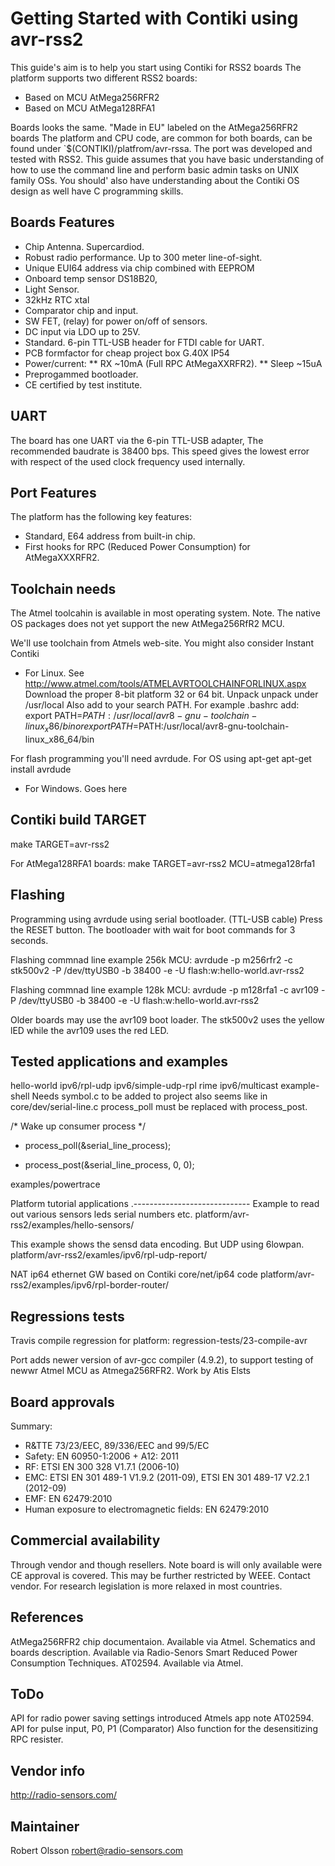Getting Started with Contiki using avr-rss2
===========================================
This guide's aim is to help you start using Contiki for RSS2 boards
The platform supports two different RSS2 boards:

* Based on MCU AtMega256RFR2
* Based on MCU AtMega128RFA1 

Boards looks the same. "Made in EU" labeled on the AtMega256RFR2 boards
The platform and CPU code, are common for both boards, can be found under 
`$(CONTIKI)/platfrom/avr-rssa. The port was developed and tested with RSS2.
This guide assumes that you have basic understanding of how to use the 
command line and perform basic admin tasks on UNIX family OSs. You should'
also have understanding about the Contiki OS design as well have C 
programming skills.

Boards Features
----------------
* Chip Antenna. Supercardiod.
* Robust radio performance. Up to 300 meter line-of-sight.
* Unique EUI64 address via chip combined with EEPROM
* Onboard temp sensor DS18B20, 
* Light Sensor.
* 32kHz RTC xtal
* Comparator chip and input. 
* SW FET, (relay) for power on/off of sensors.
* DC input via LDO up to 25V.
* Standard. 6-pin TTL-USB header for FTDI cable for UART.
* PCB formfactor for cheap project box G.40X IP54
* Power/current:
  ** RX ~10mA (Full RPC AtMegaXXRFR2). 
  ** Sleep ~15uA
* Preprogammed bootloader. 
* CE certified by test institute.

UART 
----
The board has one UART via the 6-pin TTL-USB adapter, The recommended
baudrate is 38400 bps. This speed gives the lowest error with respect 
of the used clock frequency used internally.

Port Features
--------------
The platform has the following key features:
* Standard, E64 address from built-in chip.
* First hooks for RPC (Reduced Power Consumption) for AtMegaXXXRFR2. 

Toolchain needs
---------------
The Atmel toolcahin is available in most operating system. 
Note. The native OS packages does not yet support the new 
AtMega256RfR2 MCU. 

We'll use toolchain from Atmels web-site. You might also consider 
Instant Contiki


* For Linux.
See http://www.atmel.com/tools/ATMELAVRTOOLCHAINFORLINUX.aspx
Download the proper 8-bit platform 32 or 64 bit.
Unpack unpack under /usr/local
Also add to your search PATH. For example .bashrc add:
export PATH=$PATH:/usr/local/avr8-gnu-toolchain-linux_x86/bin
or
export PATH=$PATH:/usr/local/avr8-gnu-toolchain-linux_x86_64/bin

For flash programming you'll need avrdude. For OS using apt-get
apt-get install avrdude

* For Windows.
Goes here

Contiki build TARGET
--------------------
make TARGET=avr-rss2

For AtMega128RFA1 boards:
make TARGET=avr-rss2 MCU=atmega128rfa1

Flashing
--------
Programming using avrdude using serial bootloader. (TTL-USB cable)
Press the RESET button. The bootloader with wait for boot commands 
for 3 seconds.

Flashing commnad line example 256k MCU:
avrdude -p m256rfr2 -c stk500v2 -P /dev/ttyUSB0 -b 38400 -e -U flash:w:hello-world.avr-rss2 

Flashing commnad line example 128k MCU:
avrdude -p m128rfa1 -c avr109 -P /dev/ttyUSB0 -b 38400 -e -U flash:w:hello-world.avr-rss2 

Older boards may use the avr109 boot loader. The stk500v2 uses the yellow 
lED while the avr109 uses the red LED.

Tested applications and examples
---------------------------------
hello-world
ipv6/rpl-udp
ipv6/simple-udp-rpl
rime
ipv6/multicast
example-shell  Needs symbol.c to be added to project also seems like
in core/dev/serial-line.c process_poll must be replaced with 
process_post.

  /* Wake up consumer process */
-  process_poll(&serial_line_process);
+  process_post(&serial_line_process, 0, 0);

examples/powertrace

Platform tutorial applications
.-----------------------------
Example to read out various sensors leds serial numbers etc.
platform/avr-rss2/examples/hello-sensors/

This example shows the sensd data encoding. But UDP using 6lowpan.
platform/avr-rss2/examles/ipv6/rpl-udp-report/

NAT ip64 ethernet GW based on Contiki core/net/ip64 code 
platform/avr-rss2/examples/ipv6/rpl-border-router/

Regressions tests
-----------------
Travis compile regression for platform: 
regression-tests/23-compile-avr

Port adds newer version of avr-gcc compiler (4.9.2), to support 
testing of newwr Atmel MCU as Atmega256RFR2. Work by Atis Elsts 


Board approvals
---------------
Summary: 
* R&TTE 73/23/EEC, 89/336/EEC and 99/5/EC
* Safety: EN 60950-1:2006 + A12: 2011
* RF: ETSI EN 300 328 V1.7.1 (2006-10)
* EMC: ETSI EN 301 489-1 V1.9.2 (2011-09), ETSI EN 301 489-17 V2.2.1 (2012-09)
* EMF: EN 62479:2010
* Human exposure to electromagnetic fields: EN 62479:2010 

Commercial availability
------------------------
Through vendor and though resellers. Note board is will only available 
were CE approval is covered. This may be further restricted by WEEE.
Contact vendor. For research legislation is more relaxed in most 
countries.

References
----------
AtMega256RFR2 chip documentaion. Available via Atmel.
Schematics and boards description. Available via Radio-Senors
Smart Reduced Power Consumption Techniques. AT02594. Available via Atmel.

ToDo
-----
API for radio power saving settings introduced Atmels app note AT02594. 
API for pulse input, P0, P1 (Comparator)
Also function for the desensitizing RPC resister.

Vendor info
-----------
http://radio-sensors.com/

Maintainer
----------
Robert Olsson <robert@radio-sensors.com>
